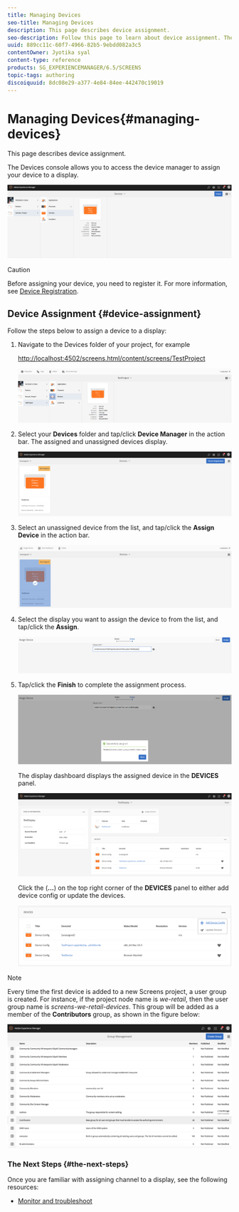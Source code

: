 ```yaml
---
title: Managing Devices
seo-title: Managing Devices
description: This page describes device assignment.
seo-description: Follow this page to learn about device assignment. The Devices console allows you to access the device manager to assign your device to a display.
uuid: 889cc11c-60f7-4966-82b5-9ebdd082a3c5
contentOwner: Jyotika syal
content-type: reference
products: SG_EXPERIENCEMANAGER/6.5/SCREENS
topic-tags: authoring
discoiquuid: 8dc08e29-a377-4e84-84ee-442470c19019
---
```


# Managing Devices{#managing-devices}

This page describes device assignment.

The Devices console allows you to access the device manager to assign your device to a display.

![chlimage_1-31](assets/chlimage_1-31.png)

>[!CAUTION]
>
>Before assigning your device, you need to register it. For more information, see [Device Registration](managing-devices.md).

## Device Assignment {#device-assignment}

Follow the steps below to assign a device to a display:

1. Navigate to the Devices folder of your project, for example

   [http://localhost:4502/screens.html/content/screens/TestProject](http://localhost:4502/screens.html/content/screens/TestProject)

   ![chlimage_1-32](assets/chlimage_1-32.png)

1. Select your **Devices** folder and tap/click **Device Manager** in the action bar. The assigned and unassigned devices display.

   ![chlimage_1-33](assets/chlimage_1-33.png)

1. Select an unassigned device from the list, and tap/click the **Assign Device** in the action bar.

   ![chlimage_1-34](assets/chlimage_1-34.png)

1. Select the display you want to assign the device to from the list, and tap/click the **Assign**.

   ![chlimage_1-35](assets/chlimage_1-35.png)

1. Tap/click the **Finish** to complete the assignment process.

   ![chlimage_1-36](assets/chlimage_1-36.png)

   The display dashboard displays the assigned device in the **DEVICES** panel.

   ![chlimage_1-37](assets/chlimage_1-37.png)

   Click the (**...**) on the top right corner of the **DEVICES** panel to either add device config or update the devices.

   ![chlimage_1-38](assets/chlimage_1-38.png)

>[!NOTE]
>
>Every time the first device is added to a new Screens project, a user group is created.
>For instance, if the project node name is *we-retail*, then the user group name is *screens-we-retail-devices*.
>This group will be added as a member of the **Contributors** group, as shown in the figure below:

![chlimage_1-39](assets/chlimage_1-39.png)

### The Next Steps {#the-next-steps}

Once you are familiar with assigning channel to a display, see the following resources:

* [Monitor and troubleshoot](monitoring-screens.md)

